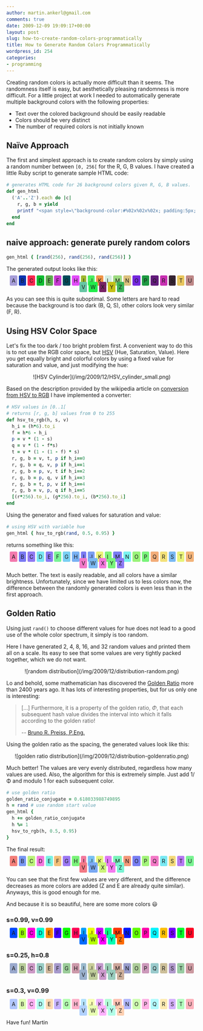 ```yaml
---
author: martin.ankerl@gmail.com
comments: true
date: 2009-12-09 19:09:17+00:00
layout: post
slug: how-to-create-random-colors-programmatically
title: How to Generate Random Colors Programmatically
wordpress_id: 254
categories:
- programming
---
```


Creating random colors is actually more difficult than it seems. The randomness itself is easy, but aesthetically pleasing randomness is more difficult. For a little project at work I needed to automatically generate multiple background colors with the following properties:

* Text over the colored background should be easily readable
* Colors should be very distinct
* The number of required colors is not initially known

## Naïve Approach

The first and simplest approach is to create random colors by simply using a random number between `[0, 256[` for the R, G, B values. I have created a little Ruby script to generate sample HTML code:

```ruby
# generates HTML code for 26 background colors given R, G, B values.
def gen_html
  ('A'..'Z').each do |c|
    r, g, b = yield
    printf "<span style=\"background-color:#%02x%02x%02x; padding:5px; -moz-border-radius:3px; -webkit-border-radius:3px;\">#{c}</span> ", r, g, b
  end
end
```

## naive approach: generate purely random colors

```ruby
gen_html { [rand(256), rand(256), rand(256)] }
```

The generated output looks like this:

<p style="text-align:center;"><span style="background-color:#a69dd8; padding:5px; -moz-border-radius:3px; -webkit-border-radius:3px;">A</span> <span style="background-color:#0c35b0; padding:5px; -moz-border-radius:3px; -webkit-border-radius:3px;">B</span> <span style="background-color:#f82750; padding:5px; -moz-border-radius:3px; -webkit-border-radius:3px;">C</span> <span style="background-color:#0ebd31; padding:5px; -moz-border-radius:3px; -webkit-border-radius:3px;">D</span> <span style="background-color:#5fab4f; padding:5px; -moz-border-radius:3px; -webkit-border-radius:3px;">E</span> <span style="background-color:#c538cf; padding:5px; -moz-border-radius:3px; -webkit-border-radius:3px;">F</span> <span style="background-color:#014a59; padding:5px; -moz-border-radius:3px; -webkit-border-radius:3px;">G</span> <span style="background-color:#e14af8; padding:5px; -moz-border-radius:3px; -webkit-border-radius:3px;">H</span> <span style="background-color:#9fb730; padding:5px; -moz-border-radius:3px; -webkit-border-radius:3px;">I</span> <span style="background-color:#4bec60; padding:5px; -moz-border-radius:3px; -webkit-border-radius:3px;">J</span> <span style="background-color:#ef9345; padding:5px; -moz-border-radius:3px; -webkit-border-radius:3px;">K</span> <span style="background-color:#d2ece0; padding:5px; -moz-border-radius:3px; -webkit-border-radius:3px;">L</span> <span style="background-color:#9cda80; padding:5px; -moz-border-radius:3px; -webkit-border-radius:3px;">M</span> <span style="background-color:#dbc07c; padding:5px; -moz-border-radius:3px; -webkit-border-radius:3px;">N</span> <span style="background-color:#7328dd; padding:5px; -moz-border-radius:3px; -webkit-border-radius:3px;">O</span> <span style="background-color:#1e9942; padding:5px; -moz-border-radius:3px; -webkit-border-radius:3px;">P</span> <span style="background-color:#621b7b; padding:5px; -moz-border-radius:3px; -webkit-border-radius:3px;">Q</span> <span style="background-color:#c830b2; padding:5px; -moz-border-radius:3px; -webkit-border-radius:3px;">R</span> <span style="background-color:#362332; padding:5px; -moz-border-radius:3px; -webkit-border-radius:3px;">S</span> <span style="background-color:#e8c55d; padding:5px; -moz-border-radius:3px; -webkit-border-radius:3px;">T</span> <span style="background-color:#bd8787; padding:5px; -moz-border-radius:3px; -webkit-border-radius:3px;">U</span> <span style="background-color:#66c6a4; padding:5px; -moz-border-radius:3px; -webkit-border-radius:3px;">V</span> <span style="background-color:#21ec4b; padding:5px; -moz-border-radius:3px; -webkit-border-radius:3px;">W</span> <span style="background-color:#782364; padding:5px; -moz-border-radius:3px; -webkit-border-radius:3px;">X</span> <span style="background-color:#c3bf15; padding:5px; -moz-border-radius:3px; -webkit-border-radius:3px;">Y</span> <span style="background-color:#3db35a; padding:5px; -moz-border-radius:3px; -webkit-border-radius:3px;">Z</span>
</p>

As you can see this is quite suboptimal. Some letters are hard to read because the background is too dark (B, Q, S), other colors look very similar (F, R).

## Using HSV Color Space

Let's fix the too dark / too bright problem first. A convenient way to do this is to not use the RGB color space, but [HSV](http://en.wikipedia.org/wiki/HSL_and_HSV) (Hue, Saturation, Value). Here you get equally bright and colorful colors by using a fixed value for saturation and value, and just modifying the hue:

<center>![HSV Cylinder](/img/2009/12/HSV_cylinder_small.png)</center>

Based on the description provided by the wikipedia article on [conversion from HSV to RGB](http://en.wikipedia.org/wiki/HSL_and_HSV#Converting_to_RGB) I have implemented a converter:

```ruby
# HSV values in [0..1[
# returns [r, g, b] values from 0 to 255
def hsv_to_rgb(h, s, v)
  h_i = (h*6).to_i
  f = h*6 - h_i
  p = v * (1 - s)
  q = v * (1 - f*s)
  t = v * (1 - (1 - f) * s)
  r, g, b = v, t, p if h_i==0
  r, g, b = q, v, p if h_i==1
  r, g, b = p, v, t if h_i==2
  r, g, b = p, q, v if h_i==3
  r, g, b = t, p, v if h_i==4
  r, g, b = v, p, q if h_i==5
  [(r*256).to_i, (g*256).to_i, (b*256).to_i]
end
```

Using the generator and fixed values for saturation and value: 

```ruby
# using HSV with variable hue
gen_html { hsv_to_rgb(rand, 0.5, 0.95) }
```

returns something like this:

<center><span style="background-color:#f379ad; padding:5px; -moz-border-radius:3px; -webkit-border-radius:3px;">A</span> <span style="background-color:#7979f3; padding:5px; -moz-border-radius:3px; -webkit-border-radius:3px;">B</span> <span style="background-color:#9079f3; padding:5px; -moz-border-radius:3px; -webkit-border-radius:3px;">C</span> <span style="background-color:#79e5f3; padding:5px; -moz-border-radius:3px; -webkit-border-radius:3px;">D</span> <span style="background-color:#8979f3; padding:5px; -moz-border-radius:3px; -webkit-border-radius:3px;">E</span> <span style="background-color:#79f396; padding:5px; -moz-border-radius:3px; -webkit-border-radius:3px;">F</span> <span style="background-color:#79cff3; padding:5px; -moz-border-radius:3px; -webkit-border-radius:3px;">G</span> <span style="background-color:#79b1f3; padding:5px; -moz-border-radius:3px; -webkit-border-radius:3px;">H</span> <span style="background-color:#7979f3; padding:5px; -moz-border-radius:3px; -webkit-border-radius:3px;">I</span> <span style="background-color:#799ef3; padding:5px; -moz-border-radius:3px; -webkit-border-radius:3px;">J</span> <span style="background-color:#ecf379; padding:5px; -moz-border-radius:3px; -webkit-border-radius:3px;">K</span> <span style="background-color:#80f379; padding:5px; -moz-border-radius:3px; -webkit-border-radius:3px;">L</span> <span style="background-color:#797cf3; padding:5px; -moz-border-radius:3px; -webkit-border-radius:3px;">M</span> <span style="background-color:#79f3f0; padding:5px; -moz-border-radius:3px; -webkit-border-radius:3px;">N</span> <span style="background-color:#9af379; padding:5px; -moz-border-radius:3px; -webkit-border-radius:3px;">O</span> <span style="background-color:#79f37a; padding:5px; -moz-border-radius:3px; -webkit-border-radius:3px;">P</span> <span style="background-color:#f3ad79; padding:5px; -moz-border-radius:3px; -webkit-border-radius:3px;">Q</span> <span style="background-color:#f3e179; padding:5px; -moz-border-radius:3px; -webkit-border-radius:3px;">R</span> <span style="background-color:#79b9f3; padding:5px; -moz-border-radius:3px; -webkit-border-radius:3px;">S</span> <span style="background-color:#e8f379; padding:5px; -moz-border-radius:3px; -webkit-border-radius:3px;">T</span> <span style="background-color:#f3b379; padding:5px; -moz-border-radius:3px; -webkit-border-radius:3px;">U</span> <span style="background-color:#f379c9; padding:5px; -moz-border-radius:3px; -webkit-border-radius:3px;">V</span> <span style="background-color:#79b8f3; padding:5px; -moz-border-radius:3px; -webkit-border-radius:3px;">W</span> <span style="background-color:#f379dc; padding:5px; -moz-border-radius:3px; -webkit-border-radius:3px;">X</span> <span style="background-color:#79f37b; padding:5px; -moz-border-radius:3px; -webkit-border-radius:3px;">Y</span> <span style="background-color:#8e79f3; padding:5px; -moz-border-radius:3px; -webkit-border-radius:3px;">Z</span>
</center>

Much better. The text is easily readable, and all colors have a similar brightness. Unfortunately, since we have limited us to less colors now, the difference between the randomly generated colors is even less than in the first approach.


## Golden Ratio

Using just `rand()` to choose different values for hue does not lead to a good use of the whole color spectrum, it simply is too random.

Here I have generated 2, 4, 8, 16, and 32 random values and printed them all on a scale. Its easy to see that some values are very tightly packed together, which we do not want.

<center>![random distribution](/img/2009/12/distribution-random.png)</center>

Lo and behold, some mathematician has discovered the [Golden Ratio](http://en.wikipedia.org/wiki/Golden_ratio) more than 2400 years ago. It has lots of interesting properties, but for us only one is interesting:

> [...] Furthermore, it is a property of the golden ratio, <em>&Phi;</em>, that each subsequent hash value divides the interval into which it falls according to the golden ratio!
>
> -- [Bruno R. Preiss, P.Eng.](http://brpreiss.com/books/opus4/html/page214.html)

Using the golden ratio as the spacing, the generated values look like this:

<center>![golden ratio distribution](/img/2009/12/distribution-goldenratio.png)</center>

Much better! The values are very evenly distributed, regardless how many values are used. Also, the algorithm for this is extremely simple. Just add 1/&Phi; and modulo 1 for each subsequent color.

```ruby
# use golden ratio
golden_ratio_conjugate = 0.618033988749895
h = rand # use random start value
gen_html {
  h += golden_ratio_conjugate
  h %= 1
  hsv_to_rgb(h, 0.5, 0.95)
}
```

The final result:

<center><span style="background-color:#f37e79; padding:5px; -moz-border-radius:3px; -webkit-border-radius:3px;">A</span> <span style="background-color:#7998f3; padding:5px; -moz-border-radius:3px; -webkit-border-radius:3px;">B</span> <span style="background-color:#bbf379; padding:5px; -moz-border-radius:3px; -webkit-border-radius:3px;">C</span> <span style="background-color:#f379df; padding:5px; -moz-border-radius:3px; -webkit-border-radius:3px;">D</span> <span style="background-color:#79f3e3; padding:5px; -moz-border-radius:3px; -webkit-border-radius:3px;">E</span> <span style="background-color:#f3bf79; padding:5px; -moz-border-radius:3px; -webkit-border-radius:3px;">F</span> <span style="background-color:#9c79f3; padding:5px; -moz-border-radius:3px; -webkit-border-radius:3px;">G</span> <span style="background-color:#7af379; padding:5px; -moz-border-radius:3px; -webkit-border-radius:3px;">H</span> <span style="background-color:#f3799d; padding:5px; -moz-border-radius:3px; -webkit-border-radius:3px;">I</span> <span style="background-color:#79c1f3; padding:5px; -moz-border-radius:3px; -webkit-border-radius:3px;">J</span> <span style="background-color:#e4f379; padding:5px; -moz-border-radius:3px; -webkit-border-radius:3px;">K</span> <span style="background-color:#de79f3; padding:5px; -moz-border-radius:3px; -webkit-border-radius:3px;">L</span> <span style="background-color:#79f3ba; padding:5px; -moz-border-radius:3px; -webkit-border-radius:3px;">M</span> <span style="background-color:#f39779; padding:5px; -moz-border-radius:3px; -webkit-border-radius:3px;">N</span> <span style="background-color:#797ff3; padding:5px; -moz-border-radius:3px; -webkit-border-radius:3px;">O</span> <span style="background-color:#a2f379; padding:5px; -moz-border-radius:3px; -webkit-border-radius:3px;">P</span> <span style="background-color:#f379c6; padding:5px; -moz-border-radius:3px; -webkit-border-radius:3px;">Q</span> <span style="background-color:#79e9f3; padding:5px; -moz-border-radius:3px; -webkit-border-radius:3px;">R</span> <span style="background-color:#f3d979; padding:5px; -moz-border-radius:3px; -webkit-border-radius:3px;">S</span> <span style="background-color:#b579f3; padding:5px; -moz-border-radius:3px; -webkit-border-radius:3px;">T</span> <span style="background-color:#79f392; padding:5px; -moz-border-radius:3px; -webkit-border-radius:3px;">U</span> <span style="background-color:#f37984; padding:5px; -moz-border-radius:3px; -webkit-border-radius:3px;">V</span> <span style="background-color:#79a8f3; padding:5px; -moz-border-radius:3px; -webkit-border-radius:3px;">W</span> <span style="background-color:#cbf379; padding:5px; -moz-border-radius:3px; -webkit-border-radius:3px;">X</span> <span style="background-color:#f379ee; padding:5px; -moz-border-radius:3px; -webkit-border-radius:3px;">Y</span> <span style="background-color:#79f3d3; padding:5px; -moz-border-radius:3px; -webkit-border-radius:3px;">Z</span></center>

You can see that the first few values are very different, and the difference decreases as more colors are added (Z and E are already quite similar). Anyways, this is good enough for me.

And because it is so beautiful, here are some more colors :smiley:

### s=0.99, v=0.99

<center><span style="background-color:#024bfd; padding:5px; -moz-border-radius:3px; -webkit-border-radius:3px;">A</span> <span style="background-color:#94fd02; padding:5px; -moz-border-radius:3px; -webkit-border-radius:3px;">B</span> <span style="background-color:#fd02de; padding:5px; -moz-border-radius:3px; -webkit-border-radius:3px;">C</span> <span style="background-color:#02fdd3; padding:5px; -moz-border-radius:3px; -webkit-border-radius:3px;">D</span> <span style="background-color:#fd8a02; padding:5px; -moz-border-radius:3px; -webkit-border-radius:3px;">E</span> <span style="background-color:#4102fd; padding:5px; -moz-border-radius:3px; -webkit-border-radius:3px;">F</span> <span style="background-color:#0dfd02; padding:5px; -moz-border-radius:3px; -webkit-border-radius:3px;">G</span> <span style="background-color:#fd0256; padding:5px; -moz-border-radius:3px; -webkit-border-radius:3px;">H</span> <span style="background-color:#029ffd; padding:5px; -moz-border-radius:3px; -webkit-border-radius:3px;">I</span> <span style="background-color:#e8fd02; padding:5px; -moz-border-radius:3px; -webkit-border-radius:3px;">J</span> <span style="background-color:#c802fd; padding:5px; -moz-border-radius:3px; -webkit-border-radius:3px;">K</span> <span style="background-color:#02fd7f; padding:5px; -moz-border-radius:3px; -webkit-border-radius:3px;">L</span> <span style="background-color:#fd3602; padding:5px; -moz-border-radius:3px; -webkit-border-radius:3px;">M</span> <span style="background-color:#0217fd; padding:5px; -moz-border-radius:3px; -webkit-border-radius:3px;">N</span> <span style="background-color:#61fd02; padding:5px; -moz-border-radius:3px; -webkit-border-radius:3px;">O</span> <span style="background-color:#fd02aa; padding:5px; -moz-border-radius:3px; -webkit-border-radius:3px;">P</span> <span style="background-color:#02f3fd; padding:5px; -moz-border-radius:3px; -webkit-border-radius:3px;">Q</span> <span style="background-color:#fdbe02; padding:5px; -moz-border-radius:3px; -webkit-border-radius:3px;">R</span> <span style="background-color:#7402fd; padding:5px; -moz-border-radius:3px; -webkit-border-radius:3px;">S</span> <span style="background-color:#02fd2b; padding:5px; -moz-border-radius:3px; -webkit-border-radius:3px;">T</span> <span style="background-color:#fd0222; padding:5px; -moz-border-radius:3px; -webkit-border-radius:3px;">U</span> <span style="background-color:#026bfd; padding:5px; -moz-border-radius:3px; -webkit-border-radius:3px;">V</span> <span style="background-color:#b5fd02; padding:5px; -moz-border-radius:3px; -webkit-border-radius:3px;">W</span> <span style="background-color:#fc02fd; padding:5px; -moz-border-radius:3px; -webkit-border-radius:3px;">X</span> <span style="background-color:#02fdb3; padding:5px; -moz-border-radius:3px; -webkit-border-radius:3px;">Y</span> <span style="background-color:#fd6a02; padding:5px; -moz-border-radius:3px; -webkit-border-radius:3px;">Z</span>
</center>


### s=0.25, h=0.8

<center><span style="background-color:#99a8cc; padding:5px; -moz-border-radius:3px; -webkit-border-radius:3px;">A</span> <span style="background-color:#b7cc99; padding:5px; -moz-border-radius:3px; -webkit-border-radius:3px;">B</span> <span style="background-color:#cc99c6; padding:5px; -moz-border-radius:3px; -webkit-border-radius:3px;">C</span> <span style="background-color:#99ccc4; padding:5px; -moz-border-radius:3px; -webkit-border-radius:3px;">D</span> <span style="background-color:#ccb599; padding:5px; -moz-border-radius:3px; -webkit-border-radius:3px;">E</span> <span style="background-color:#a699cc; padding:5px; -moz-border-radius:3px; -webkit-border-radius:3px;">F</span> <span style="background-color:#9bcc99; padding:5px; -moz-border-radius:3px; -webkit-border-radius:3px;">G</span> <span style="background-color:#cc99aa; padding:5px; -moz-border-radius:3px; -webkit-border-radius:3px;">H</span> <span style="background-color:#99b9cc; padding:5px; -moz-border-radius:3px; -webkit-border-radius:3px;">I</span> <span style="background-color:#c8cc99; padding:5px; -moz-border-radius:3px; -webkit-border-radius:3px;">J</span> <span style="background-color:#c299cc; padding:5px; -moz-border-radius:3px; -webkit-border-radius:3px;">K</span> <span style="background-color:#99ccb3; padding:5px; -moz-border-radius:3px; -webkit-border-radius:3px;">L</span> <span style="background-color:#cca499; padding:5px; -moz-border-radius:3px; -webkit-border-radius:3px;">M</span> <span style="background-color:#999dcc; padding:5px; -moz-border-radius:3px; -webkit-border-radius:3px;">N</span> <span style="background-color:#accc99; padding:5px; -moz-border-radius:3px; -webkit-border-radius:3px;">O</span> <span style="background-color:#cc99bb; padding:5px; -moz-border-radius:3px; -webkit-border-radius:3px;">P</span> <span style="background-color:#99cacc; padding:5px; -moz-border-radius:3px; -webkit-border-radius:3px;">Q</span> <span style="background-color:#ccbf99; padding:5px; -moz-border-radius:3px; -webkit-border-radius:3px;">R</span> <span style="background-color:#b099cc; padding:5px; -moz-border-radius:3px; -webkit-border-radius:3px;">S</span> <span style="background-color:#99cca2; padding:5px; -moz-border-radius:3px; -webkit-border-radius:3px;">T</span> <span style="background-color:#cc99a0; padding:5px; -moz-border-radius:3px; -webkit-border-radius:3px;">U</span> <span style="background-color:#99afcc; padding:5px; -moz-border-radius:3px; -webkit-border-radius:3px;">V</span> <span style="background-color:#becc99; padding:5px; -moz-border-radius:3px; -webkit-border-radius:3px;">W</span> <span style="background-color:#cc99cc; padding:5px; -moz-border-radius:3px; -webkit-border-radius:3px;">X</span> <span style="background-color:#99ccbd; padding:5px; -moz-border-radius:3px; -webkit-border-radius:3px;">Y</span> <span style="background-color:#ccae99; padding:5px; -moz-border-radius:3px; -webkit-border-radius:3px;">Z</span></center>


### s=0.3, v=0.99

<center><span style="background-color:#b1c7fd; padding:5px; -moz-border-radius:3px; -webkit-border-radius:3px;">A</span> <span style="background-color:#ddfdb1; padding:5px; -moz-border-radius:3px; -webkit-border-radius:3px;">B</span> <span style="background-color:#fdb1f3; padding:5px; -moz-border-radius:3px; -webkit-border-radius:3px;">C</span> <span style="background-color:#b1fdf0; padding:5px; -moz-border-radius:3px; -webkit-border-radius:3px;">D</span> <span style="background-color:#fddab1; padding:5px; -moz-border-radius:3px; -webkit-border-radius:3px;">E</span> <span style="background-color:#c4b1fd; padding:5px; -moz-border-radius:3px; -webkit-border-radius:3px;">F</span> <span style="background-color:#b4fdb1; padding:5px; -moz-border-radius:3px; -webkit-border-radius:3px;">G</span> <span style="background-color:#fdb1ca; padding:5px; -moz-border-radius:3px; -webkit-border-radius:3px;">H</span> <span style="background-color:#b1e1fd; padding:5px; -moz-border-radius:3px; -webkit-border-radius:3px;">I</span> <span style="background-color:#f7fdb1; padding:5px; -moz-border-radius:3px; -webkit-border-radius:3px;">J</span> <span style="background-color:#edb1fd; padding:5px; -moz-border-radius:3px; -webkit-border-radius:3px;">K</span> <span style="background-color:#b1fdd7; padding:5px; -moz-border-radius:3px; -webkit-border-radius:3px;">L</span> <span style="background-color:#fdc1b1; padding:5px; -moz-border-radius:3px; -webkit-border-radius:3px;">M</span> <span style="background-color:#b1b7fd; padding:5px; -moz-border-radius:3px; -webkit-border-radius:3px;">N</span> <span style="background-color:#cefdb1; padding:5px; -moz-border-radius:3px; -webkit-border-radius:3px;">O</span> <span style="background-color:#fdb1e4; padding:5px; -moz-border-radius:3px; -webkit-border-radius:3px;">P</span> <span style="background-color:#b1fafd; padding:5px; -moz-border-radius:3px; -webkit-border-radius:3px;">Q</span> <span style="background-color:#fdeab1; padding:5px; -moz-border-radius:3px; -webkit-border-radius:3px;">R</span> <span style="background-color:#d4b1fd; padding:5px; -moz-border-radius:3px; -webkit-border-radius:3px;">S</span> <span style="background-color:#b1fdbd; padding:5px; -moz-border-radius:3px; -webkit-border-radius:3px;">T</span> <span style="background-color:#fdb1bb; padding:5px; -moz-border-radius:3px; -webkit-border-radius:3px;">U</span> <span style="background-color:#b1d1fd; padding:5px; -moz-border-radius:3px; -webkit-border-radius:3px;">V</span> <span style="background-color:#e7fdb1; padding:5px; -moz-border-radius:3px; -webkit-border-radius:3px;">W</span> <span style="background-color:#fdb1fd; padding:5px; -moz-border-radius:3px; -webkit-border-radius:3px;">X</span> <span style="background-color:#b1fde7; padding:5px; -moz-border-radius:3px; -webkit-border-radius:3px;">Y</span> <span style="background-color:#fdd0b1; padding:5px; -moz-border-radius:3px; -webkit-border-radius:3px;">Z</span></center>

Have fun!
Martin
